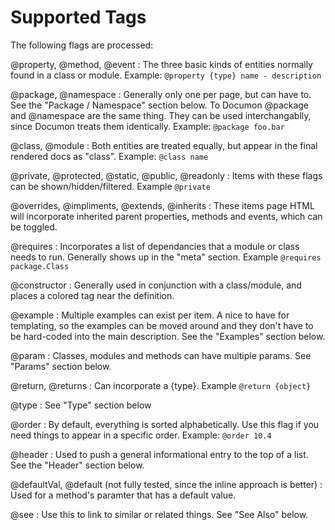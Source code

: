 # Supported Tags


The following flags are processed:

@property, @method, @event
: The three basic kinds of entities normally found in a class or module. Example: `@property {type} name - description`

@package, @namespace
: Generally only one per page, but can have to. See the "Package / Namespace" section below. To Documon @package and @namespace are the same thing. They can be used interchangablly, since Documon treats them identically. 
Example: `@package foo.bar`

@class, @module
: Both entities are treated equally, but appear in the final rendered docs as "class". 
Example: `@class name`

@private, @protected, @static, @public, @readonly
: Items with these flags can be shown/hidden/filtered. 
Example `@private`

@overrides, @impliments, @extends, @inherits
: These items page HTML will incorporate inherited parent properties, methods and events, which can be toggled.

@requires
: Incorporates a list of dependancies that a module or class needs to run. Generally shows up in the "meta" section. 
Example `@requires package.Class`

@constructor
: Generally used in conjunction with a class/module, and places a colored tag near the definition.

@example
: Multiple examples can exist per item. A nice to have for templating, so the examples can be moved around and they don't have to be hard-coded into the main description. See the "Examples" section below.

@param
: Classes, modules and methods can have multiple params. See "Params" section below.

@return, @returns
: Can incorporate a {type}. 
Example `@return {object}`

@type
: See "Type" section below

@order
: By default, everything is sorted alphabetically. Use this flag if you need things to appear in a specific order. 
Example: `@order 10.4`

@header
: Used to push a general informational entry to the top of a list. See the "Header" section below.

@defaultVal, @default (not fully tested, since the inline approach is better)
: Used for a method's paramter that has a default value.

@see
: Use this to link to similar or related things. See "See Also" below.






